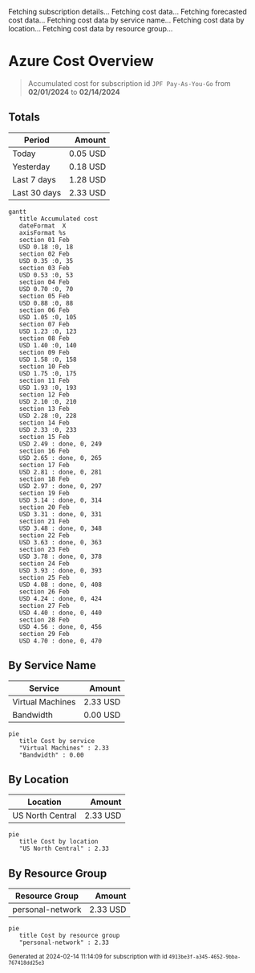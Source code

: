 Fetching subscription details...
Fetching cost data...
Fetching forecasted cost data...
Fetching cost data by service name...
Fetching cost data by location...
Fetching cost data by resource group...
# Azure Cost Overview

> Accumulated cost for subscription id `JPF Pay-As-You-Go` from **02/01/2024** to **02/14/2024**

## Totals

|Period|Amount|
|---|---:|
|Today|0.05 USD|
|Yesterday|0.18 USD|
|Last 7 days|1.28 USD|
|Last 30 days|2.33 USD|

```mermaid
gantt
   title Accumulated cost
   dateFormat  X
   axisFormat %s
   section 01 Feb
   USD 0.18 :0, 18
   section 02 Feb
   USD 0.35 :0, 35
   section 03 Feb
   USD 0.53 :0, 53
   section 04 Feb
   USD 0.70 :0, 70
   section 05 Feb
   USD 0.88 :0, 88
   section 06 Feb
   USD 1.05 :0, 105
   section 07 Feb
   USD 1.23 :0, 123
   section 08 Feb
   USD 1.40 :0, 140
   section 09 Feb
   USD 1.58 :0, 158
   section 10 Feb
   USD 1.75 :0, 175
   section 11 Feb
   USD 1.93 :0, 193
   section 12 Feb
   USD 2.10 :0, 210
   section 13 Feb
   USD 2.28 :0, 228
   section 14 Feb
   USD 2.33 :0, 233
   section 15 Feb
   USD 2.49 : done, 0, 249
   section 16 Feb
   USD 2.65 : done, 0, 265
   section 17 Feb
   USD 2.81 : done, 0, 281
   section 18 Feb
   USD 2.97 : done, 0, 297
   section 19 Feb
   USD 3.14 : done, 0, 314
   section 20 Feb
   USD 3.31 : done, 0, 331
   section 21 Feb
   USD 3.48 : done, 0, 348
   section 22 Feb
   USD 3.63 : done, 0, 363
   section 23 Feb
   USD 3.78 : done, 0, 378
   section 24 Feb
   USD 3.93 : done, 0, 393
   section 25 Feb
   USD 4.08 : done, 0, 408
   section 26 Feb
   USD 4.24 : done, 0, 424
   section 27 Feb
   USD 4.40 : done, 0, 440
   section 28 Feb
   USD 4.56 : done, 0, 456
   section 29 Feb
   USD 4.70 : done, 0, 470
```

## By Service Name

|Service|Amount|
|---|---:|
|Virtual Machines|2.33 USD|
|Bandwidth|0.00 USD|

```mermaid
pie
   title Cost by service
   "Virtual Machines" : 2.33
   "Bandwidth" : 0.00
```

## By Location

|Location|Amount|
|---|---:|
|US North Central|2.33 USD|

```mermaid
pie
   title Cost by location
   "US North Central" : 2.33
```

## By Resource Group

|Resource Group|Amount|
|---|---:|
|personal-network|2.33 USD|

```mermaid
pie
   title Cost by resource group
   "personal-network" : 2.33
```

<sup>Generated at 2024-02-14 11:14:09 for subscription with id `4913be3f-a345-4652-9bba-767418dd25e3`</sup>
